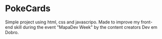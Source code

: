 # PokeCards
Simple project using html, css and javascripo. Made to improve my front-end skill during the event "MapaDev Week" by the content creators Dev em Dobro.
